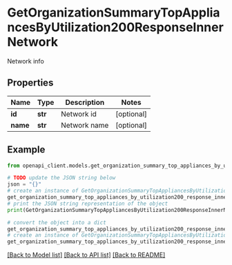 # GetOrganizationSummaryTopAppliancesByUtilization200ResponseInnerNetwork

Network info

## Properties

Name | Type | Description | Notes
------------ | ------------- | ------------- | -------------
**id** | **str** | Network id | [optional] 
**name** | **str** | Network name | [optional] 

## Example

```python
from openapi_client.models.get_organization_summary_top_appliances_by_utilization200_response_inner_network import GetOrganizationSummaryTopAppliancesByUtilization200ResponseInnerNetwork

# TODO update the JSON string below
json = "{}"
# create an instance of GetOrganizationSummaryTopAppliancesByUtilization200ResponseInnerNetwork from a JSON string
get_organization_summary_top_appliances_by_utilization200_response_inner_network_instance = GetOrganizationSummaryTopAppliancesByUtilization200ResponseInnerNetwork.from_json(json)
# print the JSON string representation of the object
print(GetOrganizationSummaryTopAppliancesByUtilization200ResponseInnerNetwork.to_json())

# convert the object into a dict
get_organization_summary_top_appliances_by_utilization200_response_inner_network_dict = get_organization_summary_top_appliances_by_utilization200_response_inner_network_instance.to_dict()
# create an instance of GetOrganizationSummaryTopAppliancesByUtilization200ResponseInnerNetwork from a dict
get_organization_summary_top_appliances_by_utilization200_response_inner_network_from_dict = GetOrganizationSummaryTopAppliancesByUtilization200ResponseInnerNetwork.from_dict(get_organization_summary_top_appliances_by_utilization200_response_inner_network_dict)
```
[[Back to Model list]](../README.md#documentation-for-models) [[Back to API list]](../README.md#documentation-for-api-endpoints) [[Back to README]](../README.md)


